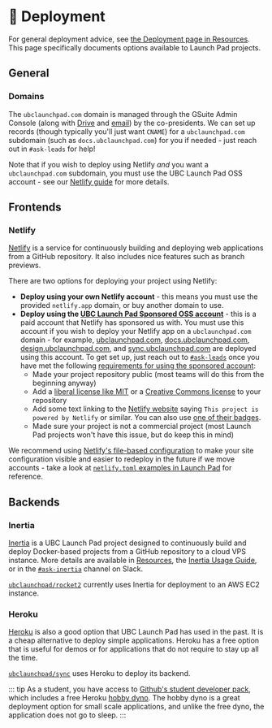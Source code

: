 # 🚢 Deployment

For general deployment advice, see [the Deployment page in Resources](/resources/deployment.md). This page specifically documents options available to Launch Pad projects.

## General

### Domains

The `ubclaunchpad.com` domain is managed through the GSuite Admin Console (along with [Drive](./drive.md) and [email](./mail.md)) by the co-presidents.
We can set up records (though typically you'll just want `CNAME`) for a `ubclaunchpad.com` subdomain (such as `docs.ubclaunchpad.com`) for you if needed - just reach out in `#ask-leads` for help!

Note that if you wish to deploy using Netlify *and* you want a `ubclaunchpad.com` subdomain, you must use the UBC Launch Pad OSS account - see our [Netlify guide](#netlify) for more details.

## Frontends

### Netlify

[Netlify](https://www.netlify.com/) is a service for continuously building and deploying web applications from a GitHub repository. It also includes nice features such as branch previews.

There are two options for deploying your project using Netlify:

* **Deploy using your own Netlify account** - this means you must use the provided `netlify.app` domain, or buy another domain to use.
* **Deploy using the [UBC Launch Pad Sponsored OSS account](https://app.netlify.com/teams/launchpad-oss/sites)** - this is a paid account that Netlify has sponsored us with. You must use this account if you wish to deploy your Netlify app on a `ubclaunchpad.com` domain - for example, [ubclaunchpad.com](https://ubclaunchpad.com), [docs.ubclaunchpad.com](https://docs.ubclaunchpad.com), [design.ubclaunchpad.com](https://design.ubclaunchpad.com), and [sync.ubclaunchpad.com](https://sync.ubclaunchpad.com) are deployed using this account. To get set up, just reach out to [`#ask-leads`](https://ubclaunchpad.slack.com/archives/CK935RD3Q) once you have met the following [requirements for using the sponsored account](https://www.netlify.com/legal/open-source-policy/):
  * Made your project repository public (most teams will do this from the beginning anyway)
  * Add a [liberal license like MIT](https://opensource.org/licenses) or a [Creative Commons license](https://creativecommons.org/choose/) to your repository
  * Add some text linking to the [Netlify website](https://www.netlify.com/) saying `This project is powered by Netlify` or similar. You can also use [one of their badges](https://www.netlify.com/press/#badges).
  * Made sure your project is not a commercial project (most Launch Pad projects won't have this issue, but do keep this in mind)

We recommend using [Netlify's file-based configuration](https://docs.netlify.com/configure-builds/file-based-configuration) to make your site configuration visible and easier to redeploy in the future if we move accounts - take a look at [`netlify.toml` examples in Launch Pad](https://sourcegraph.com/search?patternType=literal&q=repo:^github.com/ubclaunchpad/*+file:netlify.toml) for reference.

## Backends

### Inertia

[Inertia](https://github.com/ubclaunchpad/inertia) is a UBC Launch Pad project designed to continuously build and deploy Docker-based projects from a GitHub repository to a cloud VPS instance. More details are available in [Resources](/resources/deployment.md#inertia), the [Inertia Usage Guide](https://inertia.ubclaunchpad.com/), or in the [`#ask-inertia`](https://ubclaunchpad.slack.com/archives/CJVF27QUS) channel on Slack.

[`ubclaunchpad/rocket2`](https://github.com/ubclaunchpad/rocket2) currently uses Inertia for deployment to an AWS EC2 instance.

### Heroku

[Heroku](/resources/deployment.md#heroku) is also a good option that UBC Launch Pad has used in the past. It is a cheap alternative to deploy simple applications. Heroku has a free option that is useful for demos or for applications that do not require to stay up all the time.

[`ubclaunchpad/sync`](https://github.com/ubclaunchpad/sync) uses Heroku to deploy its backend.

::: tip
As a student, you have access to [Github's student developer pack](https://education.github.com/pack), which includes a free Heroku [hobby dyno](https://devcenter.heroku.com/articles/dyno-types). The hobby dyno is a great deployment option for small scale applications, and unlike the free dyno, the application does not go to sleep.
:::
